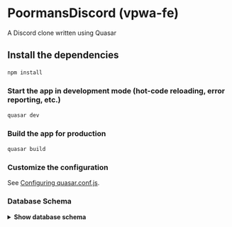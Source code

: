 # PoormansDiscord (vpwa-fe)

A Discord clone written using Quasar

## Install the dependencies
```bash
npm install
```

### Start the app in development mode (hot-code reloading, error reporting, etc.)
```bash
quasar dev
```

### Build the app for production
```bash
quasar build
```

### Customize the configuration
See [Configuring quasar.conf.js](https://quasar.dev/quasar-cli/quasar-conf-js).

### Database Schema

<details>
<summary><b>Show database schema</b></summary>

![db_schema](db_schema.svg)

</details>